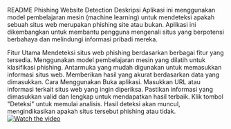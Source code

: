 README
Phishing Website Detection
Deskripsi
Aplikasi ini menggunakan model pembelajaran mesin (machine learning) untuk mendeteksi apakah sebuah situs web merupakan phishing site atau bukan. Aplikasi ini dikembangkan untuk membantu pengguna mengenali situs yang berpotensi berbahaya dan melindungi informasi pribadi mereka.

Fitur Utama
Mendeteksi situs web phishing berdasarkan berbagai fitur yang tersedia.
Menggunakan model pembelajaran mesin yang dilatih untuk klasifikasi phishing.
Antarmuka yang mudah digunakan untuk memasukkan informasi situs web.
Memberikan hasil yang akurat berdasarkan data yang dimasukkan.
Cara Menggunakan
Buka aplikasi.
Masukkan URL atau informasi terkait situs web yang ingin diperiksa.
Pastikan informasi yang dimasukkan valid dan lengkap untuk mendapatkan hasil terbaik.
Klik tombol "Deteksi" untuk memulai analisis.
Hasil deteksi akan muncul, mengindikasikan apakah situs tersebut phishing atau tidak.
[![Watch the video](https://img.youtube.com/vi/uczK73i_sCM/0.jpg)](https://www.youtube.com/watch?v=uczK73i_sCM)
